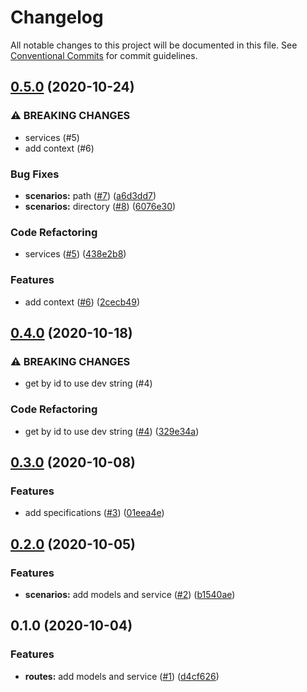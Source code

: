 # Changelog

All notable changes to this project will be documented in this file. See [Conventional Commits](https://www.conventionalcommits.org) for commit guidelines.

## [0.5.0](https://www.github.com/tnc1997/dart-train-simulator-client/compare/v0.4.0...v0.5.0) (2020-10-24)

### ⚠ BREAKING CHANGES

* services (#5)
* add context (#6)

### Bug Fixes

* **scenarios:** path ([#7](https://github.com/tnc1997/dart-train-simulator-client/issues/7)) ([a6d3dd7](https://github.com/tnc1997/dart-train-simulator-client/commit/a6d3dd743252caa9de3b3012bc442f44ab74171e))
* **scenarios:** directory ([#8](https://github.com/tnc1997/dart-train-simulator-client/issues/8)) ([6076e30](https://github.com/tnc1997/dart-train-simulator-client/commit/6076e30c5cc7b634bdbd671c3026cb36acc2f416))

### Code Refactoring

* services ([#5](https://github.com/tnc1997/dart-train-simulator-client/issues/5)) ([438e2b8](https://github.com/tnc1997/dart-train-simulator-client/commit/438e2b8f60209863002c9b29ed273bcd259423da))

### Features

* add context ([#6](https://github.com/tnc1997/dart-train-simulator-client/issues/6)) ([2cecb49](https://github.com/tnc1997/dart-train-simulator-client/commit/2cecb49136b411a86dfda87fe114d7f0bdb6bfcd))

## [0.4.0](https://www.github.com/tnc1997/dart-train-simulator-client/compare/v0.3.0...v0.4.0) (2020-10-18)

### ⚠ BREAKING CHANGES

* get by id to use dev string (#4)

### Code Refactoring

* get by id to use dev string ([#4](https://github.com/tnc1997/dart-train-simulator-client/issues/4)) ([329e34a](https://github.com/tnc1997/dart-train-simulator-client/commit/329e34aadf9354ba8dde3b167365ca1a68051be6))

## [0.3.0](https://www.github.com/tnc1997/dart-train-simulator-client/compare/v0.2.0...v0.3.0) (2020-10-08)

### Features

* add specifications ([#3](https://github.com/tnc1997/dart-train-simulator-client/issues/3)) ([01eea4e](https://github.com/tnc1997/dart-train-simulator-client/commit/01eea4ed2489fcf8f7ca62065c56b7eac9206c38))

## [0.2.0](https://www.github.com/tnc1997/dart-train-simulator-client/compare/v0.1.0...v0.2.0) (2020-10-05)

### Features

* **scenarios:** add models and service ([#2](https://github.com/tnc1997/dart-train-simulator-client/issues/2)) ([b1540ae](https://github.com/tnc1997/dart-train-simulator-client/commit/b1540ae370dd11c816aa8f807a741eba3c028af8))

## 0.1.0 (2020-10-04)

### Features

* **routes:** add models and service ([#1](https://github.com/tnc1997/dart-train-simulator-client/issues/1)) ([d4cf626](https://github.com/tnc1997/dart-train-simulator-client/commit/d4cf62633ae84a4e458397c04f08d6017ae9c433))
